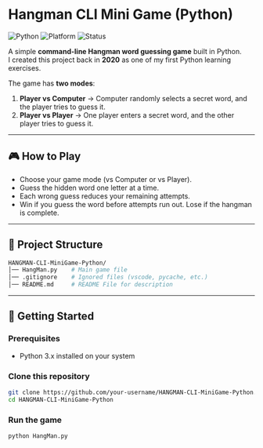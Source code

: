 # Hangman CLI Mini Game (Python)

![Python](https://img.shields.io/badge/Python-3.x-blue?logo=python)
![Platform](https://img.shields.io/badge/Platform-CLI-lightgrey)
![Status](https://img.shields.io/badge/Status-Completed-brightgreen)

A simple **command-line Hangman word guessing game** built in Python.  
I created this project back in **2020** as one of my first Python learning exercises.  

The game has **two modes**:
1. **Player vs Computer** → Computer randomly selects a secret word, and the player tries to guess it.
2. **Player vs Player** → One player enters a secret word, and the other player tries to guess it.

---

## 🎮 How to Play
- Choose your game mode (vs Computer or vs Player).
- Guess the hidden word one letter at a time.
- Each wrong guess reduces your remaining attempts.
- Win if you guess the word before attempts run out. Lose if the hangman is complete.

---

## 📂 Project Structure
```bash
HANGMAN-CLI-MiniGame-Python/
│── HangMan.py    # Main game file
│── .gitignore    # Ignored files (vscode, pycache, etc.)
│── README.md     # README File for description
```

---

## 🚀 Getting Started

### Prerequisites
- Python 3.x installed on your system

### Clone this repository
```bash
git clone https://github.com/your-username/HANGMAN-CLI-MiniGame-Python.git
cd HANGMAN-CLI-MiniGame-Python
```

### Run the game
```bash
python HangMan.py
```